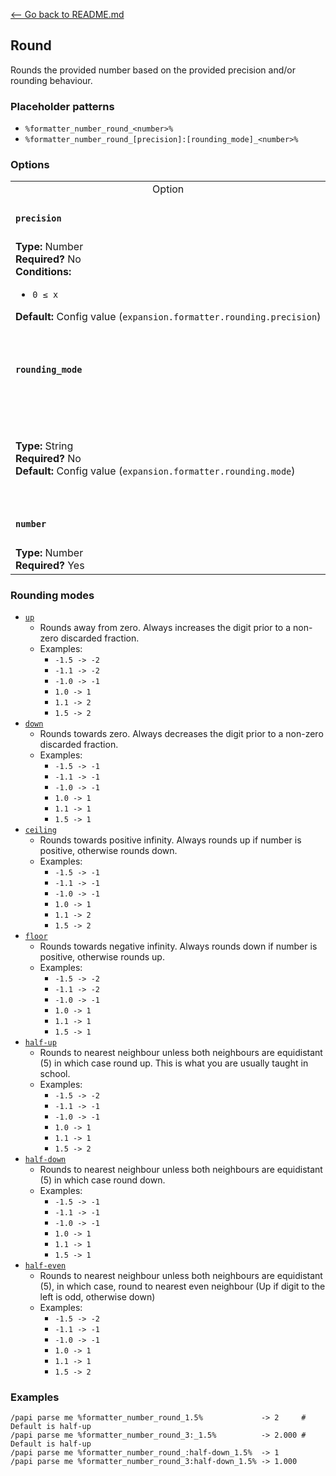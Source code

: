 [\<-- Go back to README.md](../../README.md)

## Round

Rounds the provided number based on the provided precision and/or rounding behaviour.

### Placeholder patterns

- `%formatter_number_round_<number>%`
- `%formatter_number_round_[precision]:[rounding_mode]_<number>%`

### Options

<table>
  <tr>
    <td align="center" nowrap="nowrap">
      Option
    </td>
    <td align="center" nowrap="nowrap">
      Description
    </td>
  </tr>
  <tr>
    <td nowrap="nowrap">
      <h4><code>precision</code></h4>
    </td>
    <td rowspan="2">
      How many digits after the decimal point should be kept.
    </td>
  </tr>
  <tr>
    <td nowrap="nowrap">
      <b>Type:</b> Number<br>
      <b>Required?</b> No<br>
      <b>Conditions:</b>
      <ul>
        <li><code>0 ≤ x</code></li>
      </ul>
      <b>Default:</b> Config value (<code>expansion.formatter.rounding.precision</code>)
    </td>
  </tr>
  <tr>
    <td nowrap="nowrap">
      <h4><code>rounding_mode</code></h4>
    </td>
    <td rowspan="2">
      How the number should be rounded if any fractions are discarded.<br>
      <br>
      ⚠️ <a href="#rounding-modes">See below</a> for available rounding modes. ⚠️
    </td>
  </tr>
  <tr>
    <td nowrap="nowrap">
      <b>Type:</b> String<br>
      <b>Required?</b> No<br>
      <b>Default:</b> Config value (<code>expansion.formatter.rounding.mode</code>)
    </td>
  </tr>
  <tr>
    <td nowrap="nowrap">
      <h4><code>number</code></h4>
    </td>
    <td rowspan="2">
      The number to convert.
    </td>
  </tr>
  <tr>
    <td nowrap="nowrap">
      <b>Type:</b> Number<br>
      <b>Required?</b> Yes
    </td>
  </tr>
</table>

### Rounding modes

- [`up`](https://docs.oracle.com/en/java/javase/11/docs/api/java.base/java/math/RoundingMode.html#UP)
  - Rounds away from zero. Always increases the digit prior to a non-zero discarded fraction.
  - Examples:
    - `-1.5 -> -2` 
    - `-1.1 -> -2`
    - `-1.0 -> -1`
    - `1.0 -> 1`
    - `1.1 -> 2`
    - `1.5 -> 2`
- [`down`](https://docs.oracle.com/en/java/javase/11/docs/api/java.base/java/math/RoundingMode.html#DOWN)
  - Rounds towards zero. Always decreases the digit prior to a non-zero discarded fraction.
  - Examples:
    - `-1.5 -> -1`
    - `-1.1 -> -1`
    - `-1.0 -> -1`
    - `1.0 -> 1`
    - `1.1 -> 1`
    - `1.5 -> 1`
- [`ceiling`](https://docs.oracle.com/en/java/javase/11/docs/api/java.base/java/math/RoundingMode.html#CEILING)
  - Rounds towards positive infinity. Always rounds up if number is positive, otherwise rounds down.
  - Examples:
    - `-1.5 -> -1`
    - `-1.1 -> -1`
    - `-1.0 -> -1`
    - `1.0 -> 1`
    - `1.1 -> 2`
    - `1.5 -> 2`
- [`floor`](https://docs.oracle.com/en/java/javase/11/docs/api/java.base/java/math/RoundingMode.html#FLOOR)
  - Rounds towards negative infinity. Always rounds down if number is positive, otherwise rounds up.
  - Examples:
    - `-1.5 -> -2`
    - `-1.1 -> -2`
    - `-1.0 -> -1`
    - `1.0 -> 1`
    - `1.1 -> 1`
    - `1.5 -> 1`
- [`half-up`](https://docs.oracle.com/en/java/javase/11/docs/api/java.base/java/math/RoundingMode.html#HALF_UP)
  - Rounds to nearest neighbour unless both neighbours are equidistant (5) in which case round up. This is what you are usually taught in school.
  - Examples:
    - `-1.5 -> -2`
    - `-1.1 -> -1`
    - `-1.0 -> -1`
    - `1.0 -> 1`
    - `1.1 -> 1`
    - `1.5 -> 2`
- [`half-down`](https://docs.oracle.com/en/java/javase/11/docs/api/java.base/java/math/RoundingMode.html#HALF_DOWN)
  - Rounds to nearest neighbour unless both neighbours are equidistant (5) in which case round down.
  - Examples:
    - `-1.5 -> -1`
    - `-1.1 -> -1`
    - `-1.0 -> -1`
    - `1.0 -> 1`
    - `1.1 -> 1`
    - `1.5 -> 1`
- [`half-even`](https://docs.oracle.com/en/java/javase/11/docs/api/java.base/java/math/RoundingMode.html#HALF_EVEN)
  - Rounds to nearest neighbour unless both neighbours are equidistant (5), in which case, round to nearest even neighbour (Up if digit to the left is odd, otherwise down)
  - Examples:
    - `-1.5 -> -2`
    - `-1.1 -> -1`
    - `-1.0 -> -1`
    - `1.0 -> 1`
    - `1.1 -> 1`
    - `1.5 -> 2`

### Examples

```
/papi parse me %formatter_number_round_1.5%             -> 2     # Default is half-up
/papi parse me %formatter_number_round_3:_1.5%          -> 2.000 # Default is half-up
/papi parse me %formatter_number_round_:half-down_1.5%  -> 1
/papi parse me %formatter_number_round_3:half-down_1.5% -> 1.000
```
